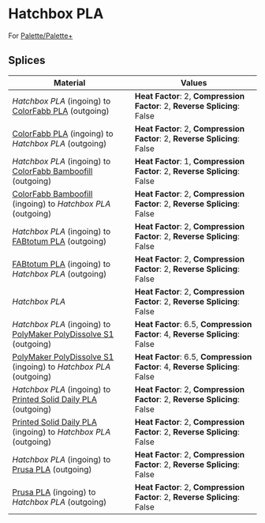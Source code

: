 # Hatchbox PLA

For [Palette/Palette+](../palette.md)

## Splices

Material | Values
-------- | ------
_Hatchbox PLA_ (ingoing) to [ColorFabb PLA](colorfabb_pla.md) (outgoing) | **Heat Factor**: 2, **Compression Factor**: 2, **Reverse Splicing**: False
[ColorFabb PLA](colorfabb_pla.md) (ingoing) to _Hatchbox PLA_ (outgoing) | **Heat Factor**: 2, **Compression Factor**: 2, **Reverse Splicing**: False
_Hatchbox PLA_ (ingoing) to [ColorFabb Bamboofill](colorfabb_bamboofill.md) (outgoing) | **Heat Factor**: 1, **Compression Factor**: 2, **Reverse Splicing**: False
[ColorFabb Bamboofill](colorfabb_bamboofill.md) (ingoing) to _Hatchbox PLA_ (outgoing) | **Heat Factor**: 2, **Compression Factor**: 2, **Reverse Splicing**: False
_Hatchbox PLA_ (ingoing) to [FABtotum PLA](fabtotum_pla.md) (outgoing) | **Heat Factor**: 2, **Compression Factor**: 2, **Reverse Splicing**: False
[FABtotum PLA](fabtotum_pla.md) (ingoing) to _Hatchbox PLA_ (outgoing) | **Heat Factor**: 2, **Compression Factor**: 2, **Reverse Splicing**: False
_Hatchbox PLA_ | **Heat Factor**: 2, **Compression Factor**: 2, **Reverse Splicing**: False
_Hatchbox PLA_ (ingoing) to [PolyMaker PolyDissolve S1](polymaker_polydissolve_s1.md) (outgoing) | **Heat Factor**: 6.5, **Compression Factor**: 4, **Reverse Splicing**: False
[PolyMaker PolyDissolve S1](polymaker_polydissolve_s1.md) (ingoing) to _Hatchbox PLA_ (outgoing) | **Heat Factor**: 6.5, **Compression Factor**: 4, **Reverse Splicing**: False
_Hatchbox PLA_ (ingoing) to [Printed Solid Daily PLA](printed_solid_daily_pla.md) (outgoing) | **Heat Factor**: 2, **Compression Factor**: 2, **Reverse Splicing**: False
[Printed Solid Daily PLA](printed_solid_daily_pla.md) (ingoing) to _Hatchbox PLA_ (outgoing) | **Heat Factor**: 2, **Compression Factor**: 2, **Reverse Splicing**: False
_Hatchbox PLA_ (ingoing) to [Prusa PLA](prusa_pla.md) (outgoing) | **Heat Factor**: 2, **Compression Factor**: 2, **Reverse Splicing**: False
[Prusa PLA](prusa_pla.md) (ingoing) to _Hatchbox PLA_ (outgoing) | **Heat Factor**: 2, **Compression Factor**: 2, **Reverse Splicing**: False
